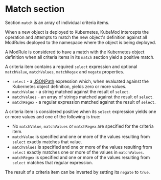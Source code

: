 # Match section

Section `match` is an array of individual criteria items.

When a new object is deployed to Kubernetes, KubeMod intercepts the operation and attempts to match the new object's definition against all ModRules deployed to the namespace where the object is being deployed.

A ModRule is considered to have a match with the Kubernetes object definition when all criteria items in its `match` section yield a positive match.

A criteria item contains a required `select` expression and optional `matchValue`, `matchValues`, `matchRegex` and `negate` properties.

* `select` - a [JSONPath](https://goessner.net/articles/JsonPath/) expression which, when evaluated against the Kubernetes object definition, yields zero or more values.
* `matchValue` - a string matched against the result of `select`.
* `matchValues` - an array of strings matched against the result of `select`.
* `matchRegex` - a regular expression matched against the result of `select`.

A criteria item is considered positive when its `select` expression yields one or more values and one of the following is true:

* No `matchValue`, `matchValues` or `matchRegex` are specified for the criteria item.
* `matchValue` is specified and one or more of the values resulting from `select` exactly matches that value.
* `matchValues` is specified and one or more of the values resulting from `select` exactly matches one or more of the values in `matchValues`.
* `matchRegex` is specified and one or more of the values resulting from `select` matches that regular expression.

The result of a criteria item can be inverted by setting its `negate` to `true`.


